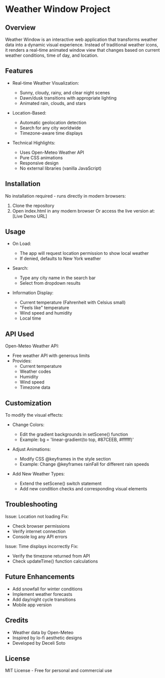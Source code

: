 # Weather Window Project

## Overview
Weather Window is an interactive web application that transforms weather data into a dynamic visual experience. Instead of traditional weather icons, it renders a real-time animated window view that changes based on current weather conditions, time of day, and location.

## Features
- Real-time Weather Visualization:
  - Sunny, cloudy, rainy, and clear night scenes
  - Dawn/dusk transitions with appropriate lighting
  - Animated rain, clouds, and stars

- Location-Based:
  - Automatic geolocation detection
  - Search for any city worldwide
  - Timezone-aware time displays

- Technical Highlights:
  - Uses Open-Meteo Weather API
  - Pure CSS animations
  - Responsive design
  - No external libraries (vanilla JavaScript)

## Installation
No installation required - runs directly in modern browsers:
1. Clone the repository
2. Open index.html in any modern browser
Or access the live version at: [Live Demo URL]

## Usage
- On Load:
  - The app will request location permission to show local weather
  - If denied, defaults to New York weather

- Search:
  - Type any city name in the search bar
  - Select from dropdown results

- Information Display:
  - Current temperature (Fahrenheit with Celsius small)
  - "Feels like" temperature
  - Wind speed and humidity
  - Local time

## API Used
Open-Meteo Weather API:
- Free weather API with generous limits
- Provides:
  - Current temperature
  - Weather codes
  - Humidity
  - Wind speed
  - Timezone data

## Customization
To modify the visual effects:
- Change Colors:
  - Edit the gradient backgrounds in setScene() function
  - Example: bg = 'linear-gradient(to top, #87CEEB, #ffffff)'

- Adjust Animations:
  - Modify CSS @keyframes in the style section
  - Example: Change @keyframes rainFall for different rain speeds

- Add New Weather Types:
  - Extend the setScene() switch statement
  - Add new condition checks and corresponding visual elements

## Troubleshooting
Issue: Location not loading
Fix:
- Check browser permissions
- Verify internet connection
- Console log any API errors

Issue: Time displays incorrectly
Fix:
- Verify the timezone returned from API
- Check updateTime() function calculations

## Future Enhancements
- Add snowfall for winter conditions
- Implement weather forecasts
- Add day/night cycle transitions
- Mobile app version

## Credits
- Weather data by Open-Meteo
- Inspired by lo-fi aesthetic designs
- Developed by Deceli Soto

## License
MIT License - Free for personal and commercial use
